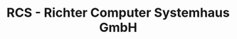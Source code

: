 ---
title: "RCS - Richter Computer Systemhaus GmbH"
url: /massen/rcs-richter-computer-systemhaus-gmbh/
shop: Computer
---